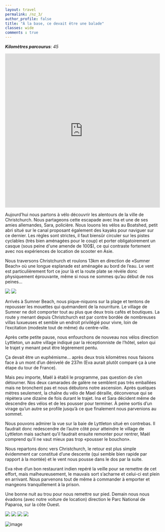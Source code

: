 ```yaml
---
layout: travel
permalink: /nz_3/
author_profile: false
title: "À la base, ce devait être une balade"
classes: wide
comments : true
---
```


<!-- jQuery 1.8 or later, 33 KB -->
<script src="https://ajax.googleapis.com/ajax/libs/jquery/1.11.1/jquery.min.js"></script>

<!-- Fotorama from CDNJS, 19 KB -->
<link  href="https://cdnjs.cloudflare.com/ajax/libs/fotorama/4.6.4/fotorama.css" rel="stylesheet">
<script src="https://cdnjs.cloudflare.com/ajax/libs/fotorama/4.6.4/fotorama.js"></script>

***Kilomètres parcourus***: *45*

<iframe src="https://www.google.com/maps/d/u/0/embed?mid=122jLOf4ZWvebb7DRlduA7ebRZg-nqZmS" width="100%" height="500" frameBorder="0"></iframe>

<br>

Aujourd’hui nous partons à vélo découvrir les alentours de la ville de Christchurch. Nous partageons cette escapade avec Ina et une de ses amies allemandes, Sara, policière. Nous louons les vélos au Boatshed, petit abri situé sur le canal proposant également des kayaks pour naviguer sur ce dernier. Les règles sont strictes, il faut biensûr circuler sur les pistes cyclables (très bien aménagées pour le coup) et porter obligatoirement un casque (sous peine d'une amende de 100$), ce qui contraste fortement avec nos expériences de location de scooter en Asie. 

Nous traversons Christchurch et roulons 13km en direction de «Sumner Beach» où une longue esplanade est aménagée au bord de l’eau. Le vent est particulièrement fort ce jour là et la route plate se révèle donc physiquement éprouvante, même si nous ne sommes qu’au début de nos peines...

<div class="fotorama">
  <img src="https://drive.google.com/uc?id=1PH5Zv_oKRHXqBe3h8iE7A8vLALalfDm2">
  <img src="https://drive.google.com/uc?id=1rQoER1Ex1qzSUwUQgaj-rOardW6pR2Tz">
</div>


Arrivés à Sumner Beach, nous pique-niquons sur la plage et tentons de repousser les mouettes qui quémandent de la nourriture. Le village de Sumner ne doit comporter tout au plus que deux trois cafés et boutiques. La route y menant depuis Christchurch est par contre bordée de nombreuses villas luxueuses et semble un endroit privilégié pour vivre, loin de l’excitation (modeste tout de même) du centre-ville.

Après cette petite pause, nous enfourchons de nouveau nos vélos direction Lyttleton, un autre village indiqué par la réceptionniste de l’hôtel, selon qui le trajet y menant peut être légèrement pentu. 

Ça devait être un euphémisme... après deux trois kilomètres nous faisons face à un mont d’un dénivelé de 237m (Eva aurait plutôt comparé ça à une étape du tour de France). 

Mais peu importe, Maël à établi le programme, pas question de s’en détourner. Nos deux camarades de galère ne semblent pas très emballées mais ne bronchent pas et nous débutons notre ascension. Après quelques mètres seulement, la chaîne du vélo de Mael déraille, déconvenue qui se répètera une dizaine de fois durant le trajet. Ina et Sara décident même de descendre des vélos et de les pousser pour terminer. 
À peine sortis d’un virage qu’un autre se profile jusqu’à ce que finalement nous parvenions au sommet. 

Nous pouvons admirer la vue sur la baie de Lyttleton situé en contrebas. Il faudrait donc redescendre de l’autre côté pour atteindre le village de Lyttleton mais sachant qu’il faudrait ensuite remonter pour rentrer, Maël comprend qu’il ne vaut mieux pas trop «pousser le bouchon».

Nous repartons donc vers Christchurch, le retour est plus simple évidemment car constitué d’une descente (qui semble bien rapide par rapport à la montée) et le vent nous pousse dans le dos par la suite. 

Eva rêve d’un bon restaurant indien repéré la veille pour se remettre de cet effort, mais malheureusement, le mauvais sort s’acharne et celui-ci est plein en arrivant. Nous parvenons tout de même à commander à emporter et mangeons tranquillement à la prison. 

Une bonne nuit au trou pour nous remettre sur pied. 
Demain nous nous évadons (avec notre voiture de location) direction le Parc National de Paparoa, sur la côte Ouest.

<div class="fotorama">
  <img src="https://drive.google.com/uc?id=1IEBMb86MdssPByrnvCiAMbLzk9V5OQEc">
  <img src="https://drive.google.com/uc?id=1KRF7UmdEym5vc28M8mHnk2kLxBZyvmKl">
  <img src="https://drive.google.com/uc?id=1R6BCSnKWin4DFK9e7PpBXqARh93s1oF1">
  <img src="https://drive.google.com/uc?id=17UrjQV1kDQ0-KI6tz-Cs3KgX5ye2Y_ht">
</div>

![image](https://drive.google.com/uc?id=1qnCOi7GaXV9GYf7jEWS_Non79f1ctyda)
